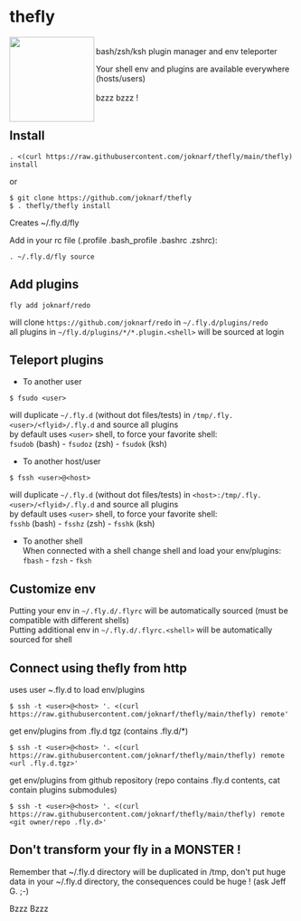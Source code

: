 
# thefly

<img align=left width="150px" src="https://github.com/user-attachments/assets/a537f833-a64f-40b0-99a3-fff9cca08ce8">

<br/>
bash/zsh/ksh plugin manager and env teleporter  

Your shell env and plugins are available everywhere (hosts/users)  
&nbsp;  
bzzz bzzz !  
<br/>  
## Install
```
. <(curl https://raw.githubusercontent.com/joknarf/thefly/main/thefly) install
```
or
```
$ git clone https://github.com/joknarf/thefly
$ . thefly/thefly install
```
Creates ~/.fly.d/fly

Add in your rc file (.profile .bash_profile .bashrc .zshrc):
```
. ~/.fly.d/fly source
```

## Add plugins

```
fly add joknarf/redo
```
will clone `https://github.com/joknarf/redo` in `~/.fly.d/plugins/redo`  
all plugins in `~/fly.d/plugins/*/*.plugin.<shell>` will be sourced at login

## Teleport plugins

* To another user
```
$ fsudo <user>
```
will duplicate `~/.fly.d` (without dot files/tests) in `/tmp/.fly.<user>/<flyid>/.fly.d` and source all plugins  
by default uses `<user>` shell, to force your favorite shell:  
`fsudob` (bash) - `fsudoz` (zsh) - `fsudok` (ksh)

* To another host/user
```
$ fssh <user>@<host>
```
will duplicate `~/.fly.d` (without dot files/tests) in `<host>:/tmp/.fly.<user>/<flyid>/.fly.d` and source all plugins  
by default uses `<user>` shell, to force your favorite shell:  
`fsshb` (bash) - `fsshz` (zsh) - `fsshk` (ksh)

* To another shell  
When connected with a shell change shell and load your env/plugins:  
`fbash` - `fzsh` - `fksh`
 
## Customize env

Putting your env in `~/.fly.d/.flyrc` will be automatically sourced (must be compatible with different shells)  
Putting additional env in `~/.fly.d/.flyrc.<shell>` will be automatically sourced for shell

## Connect using thefly from http

uses user ~.fly.d to load env/plugins
```
$ ssh -t <user>@<host> '. <(curl https://raw.githubusercontent.com/joknarf/thefly/main/thefly) remote'  
```

get env/plugins from .fly.d tgz (contains .fly.d/*)
```
$ ssh -t <user>@<host> '. <(curl https://raw.githubusercontent.com/joknarf/thefly/main/thefly) remote <url .fly.d.tgz>'  
```

get env/plugins from github repository (repo contains .fly.d contents, cat contain plugins submodules)
```
$ ssh -t <user>@<host> '. <(curl https://raw.githubusercontent.com/joknarf/thefly/main/thefly) remote <git owner/repo .fly.d>'  
```


## Don't transform your fly in a MONSTER !

Remember that ~/.fly.d directory will be duplicated in /tmp, don't put huge data in your ~/.fly.d directory, the consequences could be huge ! (ask Jeff G. ;-)

Bzzz Bzzz
